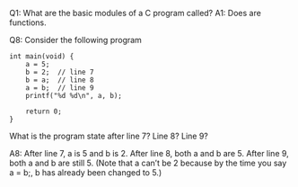 Q1: What are the basic modules of a C program called?
A1: Does are functions.

Q8: Consider the following program
```
int main(void) {
    a = 5;
    b = 2;  // line 7
    b = a;  // line 8
    a = b;  // line 9
    printf("%d %d\n", a, b);

    return 0;
}
```
What is the program state after line 7? Line 8? Line 9?


A8: After line 7,  a  is 5 and  b  is 2. After line 8, both  a  and  b  are 5. After line 9, both  a  and b  are still 5. (Note that  a  can’t be 2 because by the time you say  a = b;,  b  has already been changed to 5.)   